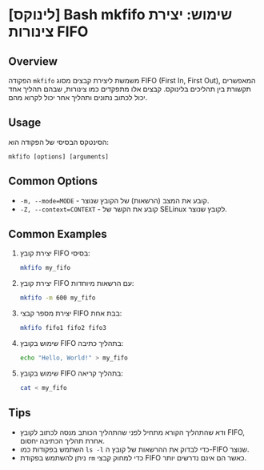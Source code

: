 # [לינוקס] Bash mkfifo שימוש: יצירת צינורות FIFO

## Overview
הפקודה `mkfifo` משמשת ליצירת קבצים מסוג FIFO (First In, First Out), המאפשרים תקשורת בין תהליכים בלינוקס. קבצים אלו מתפקדים כמו צינורות, שבהם תהליך אחד יכול לכתוב נתונים ותהליך אחר יכול לקרוא מהם.

## Usage
הסינטקס הבסיסי של הפקודה הוא:
```
mkfifo [options] [arguments]
```

## Common Options
- `-m, --mode=MODE` - קובע את המצב (הרשאות) של הקובץ שנוצר.
- `-Z, --context=CONTEXT` - קובע את הקשר של SELinux לקובץ שנוצר.

## Common Examples
1. יצירת קובץ FIFO בסיסי:
   ```bash
   mkfifo my_fifo
   ```

2. יצירת קובץ FIFO עם הרשאות מיוחדות:
   ```bash
   mkfifo -m 600 my_fifo
   ```

3. יצירת מספר קבצי FIFO בבת אחת:
   ```bash
   mkfifo fifo1 fifo2 fifo3
   ```

4. שימוש בקובץ FIFO בתהליך כתיבה:
   ```bash
   echo "Hello, World!" > my_fifo
   ```

5. שימוש בקובץ FIFO בתהליך קריאה:
   ```bash
   cat < my_fifo
   ```

## Tips
- ודא שהתהליך הקורא מתחיל לפני שהתהליך הכותב מנסה לכתוב לקובץ FIFO, אחרת תהליך הכתיבה יחסום.
- השתמש בפקודות כמו `ls -l` כדי לבדוק את ההרשאות של קובץ ה-FIFO שנוצר.
- ניתן להשתמש בפקודת `rm` כדי למחוק קבצי FIFO כאשר הם אינם נדרשים יותר.